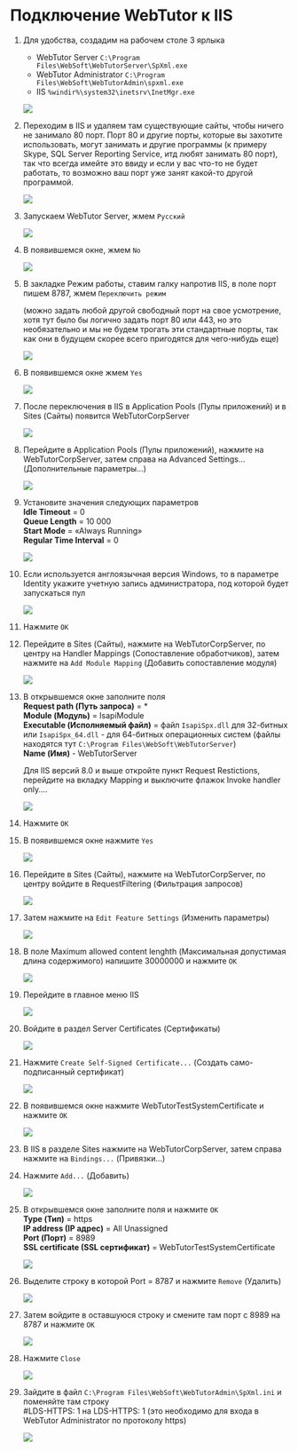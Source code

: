 # Подключение WebTutor к IIS

1. Для удобства, создадим на рабочем столе 3 ярлыка  
   
   * WebTutor Server `C:\Program Files\WebSoft\WebTutorServer\SpXml.exe`
   * WebTutor Administrator `C:\Program Files\WebSoft\WebTutorAdmin\spxml.exe`
   * IIS `%windir%\system32\inetsrv\InetMgr.exe`

   ![](./1.jpg)

2. Переходим в IIS и удаляем там существующие сайты, чтобы ничего не занимало 80 порт. Порт 80 и другие порты, которые вы захотите использовать, могут занимать и другие программы (к примеру Skype, SQL Server Reporting Service, итд любят занимать 80 порт), так что всегда имейте это ввиду и если у вас что-то не будет работать, то возможно ваш порт уже занят какой-то другой программой.  

   ![](./2.jpg)

3. Запускаем WebTutor Server, жмем `Русский`  

   ![](./3.jpg)

4. В появившемся окне, жмем `No` 

   ![](./4.jpg)

5. В закладке Режим работы, ставим галку напротив IIS, в поле порт пишем 8787, жмем `Переключить режим` 
   
   (можно задать любой другой свободный порт на свое усмотрение, хотя тут было бы логично задать порт 80 или 443, но это необязательно и мы не будем трогать эти стандартные порты, так как они в будущем скорее всего пригодятся для чего-нибудь еще)  

   ![](./5.jpg)

6. В появившемся окне жмем `Yes`  

   ![](./6.jpg)

7. После переключения в IIS в Application Pools (Пулы приложений) и в Sites (Сайты) появится WebTutorCorpServer  

   ![](./7.jpg)

8. Перейдите в Application Pools (Пулы приложений), нажмите на WebTutorCorpServer, затем справа на Advanced Settings... (Дополнительные параметры...)  

   ![](./8.jpg)

9. Установите значения следующих параметров  
   **Idle Timeout** = 0  
   **Queue Length** = 10 000  
   **Start Mode** = «Always Running»  
   **Regular Time Interval** = 0  

   ![](./9.jpg)

10. Если используется англоязычная версия Windows, то в параметре Identity укажите учетную запись администратора, под которой будет запускаться пул

    ![](./10.jpg)

11. Нажмите `OK`

12. Перейдите в Sites (Сайты), нажмите на WebTutorCorpServer, по центру на Handler Mappings (Сопоставление обработчиков), затем нажмите на `Add Module Mapping` (Добавить сопоставление модуля)  

    ![](./11.jpg)

13. В открывшемся окне заполните поля  
    **Request path (Путь запроса)** = *  
    **Module (Модуль)** = IsapiModule  
    **Executable (Исполняемый файл)** = файл `IsapiSpx.dll` для 32-битных или `IsapiSpx_64.dll` - для 64-битных операционных систем (файлы находятся тут `C:\Program Files\WebSoft\WebTutorServer`)  
    **Name (Имя)** - WebTutorServer

    Для IIS версий 8.0 и выше откройте пункт Request Restictions, перейдите на вкладку Mapping и выключите флажок Invoke handler only....  

    ![](./12.jpg)

14. Нажмите `ОК`

15. В появившемся окне нажмите `Yes`

    ![](./13.jpg)

16. Перейдите в Sites (Сайты), нажмите на WebTutorCorpServer, по центру войдите в RequestFiltering (Фильтрация запросов)  

    ![](./14.jpg)

17. Затем нажмите на `Edit Feature Settings` (Изменить параметры) 

    ![](./15.jpg)

18. В поле Maximum allowed content lenghth (Максимальная допустимая длина содержимого) напишите 30000000 и нажмите `OK`  

    ![](./16.jpg)

19. Перейдите в главное меню IIS  

    ![](./18.jpg)

20. Войдите в раздел Server Certificates (Сертификаты)  

    ![](./19.jpg)

21. Нажмите `Create Self-Signed Certificate...` (Создать само-подписанный сертификат)

    ![](./20.jpg)

22. В появившемся окне нажмите WebTutorTestSystemCertificate и нажмите `OK`  

    ![](./21.jpg)

23. В IIS в разделе Sites нажмите на WebTutorCorpServer, затем справа нажмите на `Bindings...` (Привязки...)

24. Нажмите `Add...` (Добавить)  

    ![](./22.jpg)

25. В открывшемся окне заполните поля и нажмите `OK`  
    **Type (Тип)** = https  
    **IP address (IP адрес)** = All Unassigned  
    **Port (Порт)** = 8989  
    **SSL certificate (SSL сертификат)** = WebTutorTestSystemCertificate  

    ![](./24.jpg)

26. Выделите строку в которой Port = 8787 и нажмите `Remove` (Удалить) 

    ![](./25.jpg)

27. Затем войдите в оставшуюся строку и смените там порт с 8989 на 8787 и нажмите `OK`

    ![](./23.jpg)

28. Нажмите `Close`  

    ![](./26.jpg)

29. Зайдите в файл `C:\Program Files\WebSoft\WebTutorAdmin\SpXml.ini` и поменяйте там строку  
    \#LDS-HTTPS: 1 на LDS-HTTPS: 1 (это необходимо для входа в WebTutor Administrator по протоколу https)  

    ![](./27.jpg)



